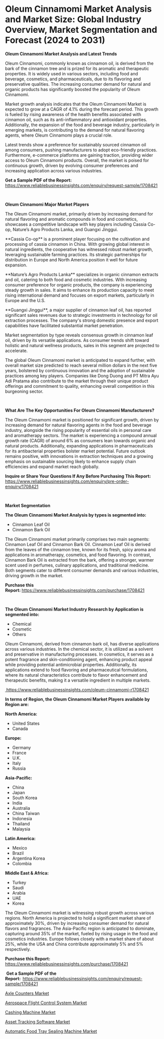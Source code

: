 <p><h1>Oleum Cinnamomi Market Analysis and Market Size: Global Industry Overview, Market Segmentation and Forecast (2024 to 2031)</h1></p><p><strong>Oleum Cinnamomi Market Analysis and Latest Trends</strong></p>
<p><p>Oleum Cinnamomi, commonly known as cinnamon oil, is derived from the bark of the cinnamon tree and is prized for its aromatic and therapeutic properties. It is widely used in various sectors, including food and beverage, cosmetics, and pharmaceuticals, due to its flavoring and preservative qualities. The increasing consumer demand for natural and organic products has significantly boosted the popularity of Oleum Cinnamomi. </p><p>Market growth analysis indicates that the Oleum Cinnamomi Market is expected to grow at a CAGR of 4.1% during the forecast period. This growth is fueled by rising awareness of the health benefits associated with cinnamon oil, such as its anti-inflammatory and antioxidant properties. Additionally, the expansion of the food and beverage industry, particularly in emerging markets, is contributing to the demand for natural flavoring agents, where Oleum Cinnamomi plays a crucial role. </p><p>Latest trends show a preference for sustainably sourced cinnamon oil among consumers, pushing manufacturers to adopt eco-friendly practices. Furthermore, e-commerce platforms are gaining traction, providing wider access to Oleum Cinnamomi products. Overall, the market is poised for continuous growth, driven by evolving consumer preferences and increasing application across various industries.</p></p>
<p><strong>Get a Sample PDF of the Report:&nbsp;</strong> <a href="https://www.reliablebusinessinsights.com/enquiry/request-sample/1708421?utm_campaign=1094&utm_medium=2&utm_source=Github&utm_content=ia&utm_term=21102024&utm_id=oleum-cinnamomi">https://www.reliablebusinessinsights.com/enquiry/request-sample/1708421</a></p>
<p>&nbsp;</p>
<p><strong>Oleum Cinnamomi Major Market Players</strong></p>
<p><p>The Oleum Cinnamomi market, primarily driven by increasing demand for natural flavoring and aromatic compounds in food and cosmetics, showcases a competitive landscape with key players including Cassia Co-op, Nature’s Agro Products Lanka, and Guangxi Jinggui.</p><p>**Cassia Co-op** is a prominent player focusing on the cultivation and processing of cassia cinnamon in China. With growing global interest in natural ingredients, the cooperative has witnessed robust market growth, leveraging sustainable farming practices. Its strategic partnerships for distribution in Europe and North America position it well for future expansion.</p><p>**Nature’s Agro Products Lanka** specializes in organic cinnamon extracts and oil, catering to both food and cosmetic industries. With increasing consumer preference for organic products, the company is experiencing steady growth in sales. It aims to enhance its production capacity to meet rising international demand and focuses on export markets, particularly in Europe and the U.S.</p><p>**Guangxi Jinggui**, a major supplier of cinnamon leaf oil, has reported significant sales revenues due to strategic investments in technology for oil extraction processes. The company's strong domestic presence and export capabilities have facilitated substantial market penetration.</p><p>Market segmentation by type reveals consensus growth in cinnamon leaf oil, driven by its versatile applications. As consumer trends shift toward holistic and natural wellness products, sales in this segment are projected to accelerate.</p><p>The global Oleum Cinnamomi market is anticipated to expand further, with overall market size predicted to reach several million dollars in the next five years, bolstered by continuous innovation and the adoption of sustainable practices among key players. Companies like Dong Duong and PT Mitra Ayu Adi Pratama also contribute to the market through their unique product offerings and commitment to quality, enhancing overall competition in this burgeoning sector.</p></p>
<p>&nbsp;</p>
<p><strong>What Are The Key Opportunities For Oleum Cinnamomi Manufacturers?</strong></p>
<p><p>The Oleum Cinnamomi market is positioned for significant growth, driven by increasing demand for natural flavoring agents in the food and beverage industry, alongside the rising popularity of essential oils in personal care and aromatherapy sectors. The market is experiencing a compound annual growth rate (CAGR) of around 6% as consumers lean towards organic and natural products. Additionally, expanding applications in pharmaceuticals for its antibacterial properties bolster market potential. Future outlook remains positive, with innovations in extraction techniques and a growing emphasis on sustainable sourcing likely to enhance supply chain efficiencies and expand market reach globally.</p></p>
<p><strong>Inquire or Share Your Questions If Any Before Purchasing This Report:</strong> <a href="https://www.reliablebusinessinsights.com/enquiry/pre-order-enquiry/1708421?utm_campaign=1094&utm_medium=2&utm_source=Github&utm_content=ia&utm_term=21102024&utm_id=oleum-cinnamomi">https://www.reliablebusinessinsights.com/enquiry/pre-order-enquiry/1708421</a></p>
<p>&nbsp;</p>
<p><strong>Market Segmentation</strong></p>
<p><strong>The Oleum Cinnamomi Market Analysis by types is segmented into:</strong></p>
<p><ul><li>Cinnamon Leaf Oil</li><li>Cinnamon Bark Oil</li></ul></p>
<p><p>The Oleum Cinnamomi market primarily comprises two main segments: Cinnamon Leaf Oil and Cinnamon Bark Oil. Cinnamon Leaf Oil is derived from the leaves of the cinnamon tree, known for its fresh, spicy aroma and applications in aromatherapy, cosmetics, and food flavoring. In contrast, Cinnamon Bark Oil is extracted from the bark, offering a stronger, warmer scent used in perfumes, culinary applications, and traditional medicine. Both segments cater to different consumer demands and various industries, driving growth in the market.</p></p>
<p><strong>Purchase this Report:&nbsp;</strong><a href="https://www.reliablebusinessinsights.com/purchase/1708421?utm_campaign=1094&utm_medium=2&utm_source=Github&utm_content=ia&utm_term=21102024&utm_id=oleum-cinnamomi">https://www.reliablebusinessinsights.com/purchase/1708421</a></p>
<p>&nbsp;</p>
<p><strong>The Oleum Cinnamomi Market Industry Research by Application is segmented into:</strong></p>
<p><ul><li>Chemical</li><li>Cosmetic</li><li>Others</li></ul></p>
<p><p>Oleum Cinnamomi, derived from cinnamon bark oil, has diverse applications across various industries. In the chemical sector, it is utilized as a solvent and preservative in manufacturing processes. In cosmetics, it serves as a potent fragrance and skin-conditioning agent, enhancing product appeal while providing potential antimicrobial properties. Additionally, its applications extend to food flavoring and pharmaceutical formulations, where its natural characteristics contribute to flavor enhancement and therapeutic benefits, making it a versatile ingredient in multiple markets.</p></p>
<p><a href="https://www.reliablebusinessinsights.com/oleum-cinnamomi-r1708421?utm_campaign=1094&utm_medium=2&utm_source=Github&utm_content=ia&utm_term=21102024&utm_id=oleum-cinnamomi">&nbsp;https://www.reliablebusinessinsights.com/oleum-cinnamomi-r1708421</a></p>
<p><strong>In terms of Region, the Oleum Cinnamomi Market Players available by Region are:</strong></p>
<p>
    <p> <strong> North America: </strong>
        <ul>
            <li>United States</li>
            <li>Canada</li>
        </ul>
        </p> 
    <p> <strong> Europe: </strong>
        <ul>
            <li>Germany</li>
            <li>France</li>
            <li>U.K.</li>
            <li>Italy</li>
            <li>Russia</li>
        </ul>
        </p> 
    <p> <strong> Asia-Pacific: </strong>
        <ul>
            <li>China</li>
            <li>Japan</li>
            <li>South Korea</li>
            <li>India</li>
            <li>Australia</li>
            <li>China Taiwan</li>
            <li>Indonesia</li>
            <li>Thailand</li>
            <li>Malaysia</li>
        </ul>
        </p> 
    <p> <strong> Latin America: </strong>
        <ul>
            <li>Mexico</li>
            <li>Brazil</li>
            <li>Argentina Korea</li>
            <li>Colombia</li>
        </ul>
        </p> 
    <p> <strong> Middle East & Africa: </strong>
        <ul>
            <li>Turkey</li>
            <li>Saudi</li>
            <li>Arabia</li>
            <li>UAE</li>
            <li>Korea</li>
        </ul>
    </p>
    </p>
<p><p>The Oleum Cinnamomi market is witnessing robust growth across various regions. North America is projected to hold a significant market share of approximately 30%, driven by increasing consumer demand for natural flavors and fragrances. The Asia-Pacific region is anticipated to dominate, capturing around 35% of the market, fueled by rising usage in the food and cosmetics industries. Europe follows closely with a market share of about 25%, while the USA and China contribute approximately 5% and 5% respectively.</p></p>
<p><strong>Purchase this Report: </strong><a href="https://www.reliablebusinessinsights.com/purchase/1708421?utm_campaign=1094&utm_medium=2&utm_source=Github&utm_content=ia&utm_term=21102024&utm_id=oleum-cinnamomi">https://www.reliablebusinessinsights.com/purchase/1708421</a></p>
<p>&nbsp;<strong>Get a Sample PDF of the Report:&nbsp;&nbsp;</strong><a href="https://www.reliablebusinessinsights.com/enquiry/request-sample/1708421?utm_campaign=1094&utm_medium=2&utm_source=Github&utm_content=ia&utm_term=21102024&utm_id=oleum-cinnamomi">https://www.reliablebusinessinsights.com/enquiry/request-sample/1708421</a></p>
<p><strong></strong></p>
<p><p><a href="https://issuu.com/reportprime-2/docs/axle-counters-market-size-2030.pptx_7e1549ed11ef2c?utm_campaign=1094&utm_medium=2&utm_source=Github&utm_content=ia&utm_term=21102024&utm_id=oleum-cinnamomi">Axle Counters Market</a></p><p><a href="https://www.linkedin.com/pulse/insights-aerospace-flight-control-system-industry-market-rtnqc?utm_campaign=1094&utm_medium=2&utm_source=Github&utm_content=ia&utm_term=21102024&utm_id=oleum-cinnamomi">Aerospace Flight Control System Market</a></p><p><a href="https://github.com/rieuydbalon3b/Market-Research-Report-List-1/blob/main/cashing-machine-market.md?utm_campaign=1094&utm_medium=2&utm_source=Github&utm_content=ia&utm_term=21102024&utm_id=oleum-cinnamomi">Cashing Machine Market</a></p><p><a href="https://www.linkedin.com/pulse/asset-tracking-software-spectrum-usage-patterns-sector-akqkc?utm_campaign=1094&utm_medium=2&utm_source=Github&utm_content=ia&utm_term=21102024&utm_id=oleum-cinnamomi">Asset Tracking Software Market</a></p><p><a href="https://issuu.com/reportprime-2/docs/automatic-food-tray-sealing-machine_e77ac0bb3589d1?utm_campaign=1094&utm_medium=2&utm_source=Github&utm_content=ia&utm_term=21102024&utm_id=oleum-cinnamomi">Automatic Food Tray Sealing Machine Market</a></p></p>